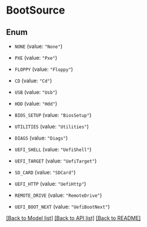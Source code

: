 # BootSource

## Enum


* `NONE` (value: `"None"`)

* `PXE` (value: `"Pxe"`)

* `FLOPPY` (value: `"Floppy"`)

* `CD` (value: `"Cd"`)

* `USB` (value: `"Usb"`)

* `HDD` (value: `"Hdd"`)

* `BIOS_SETUP` (value: `"BiosSetup"`)

* `UTILITIES` (value: `"Utilities"`)

* `DIAGS` (value: `"Diags"`)

* `UEFI_SHELL` (value: `"UefiShell"`)

* `UEFI_TARGET` (value: `"UefiTarget"`)

* `SD_CARD` (value: `"SDCard"`)

* `UEFI_HTTP` (value: `"UefiHttp"`)

* `REMOTE_DRIVE` (value: `"RemoteDrive"`)

* `UEFI_BOOT_NEXT` (value: `"UefiBootNext"`)


[[Back to Model list]](../README.md#documentation-for-models) [[Back to API list]](../README.md#documentation-for-api-endpoints) [[Back to README]](../README.md)


